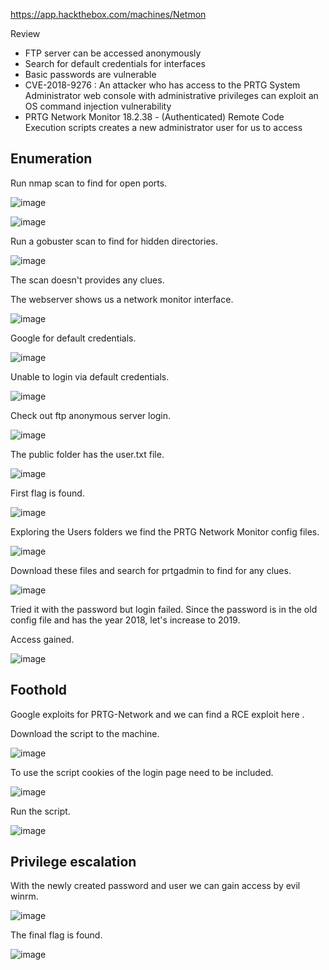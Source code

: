 https://app.hackthebox.com/machines/Netmon

Review

- FTP server can be accessed anonymously
- Search for default credentials for interfaces
- Basic passwords are vulnerable
- CVE-2018-9276 : An attacker who has access to the PRTG System Administrator web console with administrative privileges can exploit an OS command injection vulnerability
- PRTG Network Monitor 18.2.38 - (Authenticated) Remote Code Execution scripts creates a new administrator user for us to access

## Enumeration

Run nmap scan to find for open ports.

![image](https://user-images.githubusercontent.com/93418272/184788889-02c0276b-aa5d-43bb-addd-8e4898552428.png)

![image](https://user-images.githubusercontent.com/93418272/184788903-7922743d-8659-4e38-99d3-112289a9163d.png)


Run a gobuster scan to find for hidden directories. 

![image](https://user-images.githubusercontent.com/93418272/184788913-a9556a0f-4222-494b-a4f6-f2ebb095cc7f.png)


The scan doesn't provides any clues.

The webserver shows us a network monitor interface.

![image](https://user-images.githubusercontent.com/93418272/184788925-2a4002bc-9c34-4684-8af6-94766b776b41.png)


Google for default credentials.

![image](https://user-images.githubusercontent.com/93418272/184788936-1f205fe5-ef69-4454-9655-cfbd68037209.png)


Unable to login via default credentials.

![image](https://user-images.githubusercontent.com/93418272/184788947-c46ab2e5-682d-4f96-9620-b34d56d19cb9.png)


Check out ftp anonymous server login.

![image](https://user-images.githubusercontent.com/93418272/184788957-7aadfdf7-25b3-4d92-8dc6-bfa4551ba6b7.png)


The public folder has the user.txt file.

![image](https://user-images.githubusercontent.com/93418272/184788972-a2939e78-a636-4868-9c37-a7a3a8da96a4.png)


First flag is found.

![image](https://user-images.githubusercontent.com/93418272/184788980-435549f7-7357-458a-853d-cb2772208150.png)


Exploring the Users folders we find the PRTG Network Monitor config files.

![image](https://user-images.githubusercontent.com/93418272/184789005-4c17c98b-4a24-4916-94cb-f826917d1ef6.png)


Download these files and search for prtgadmin to find for any clues.

![image](https://user-images.githubusercontent.com/93418272/184789030-275537b3-bb74-45e7-9419-7c283d2bb1ee.png)


Tried it with the password but login failed. Since the password is in the old config file and has the year 2018, let's increase to 2019.

Access gained.

![image](https://user-images.githubusercontent.com/93418272/184789050-20cc1925-23ac-44ae-ba5a-483d90ac5955.png)


## Foothold

Google exploits for PRTG-Network and we can find a RCE exploit here .

Download the script to the machine.

![image](https://user-images.githubusercontent.com/93418272/184789090-dddc2bf2-052e-44dd-8886-0aa86b95c932.png)


To use the script cookies of the login page need to be included.

![image](https://user-images.githubusercontent.com/93418272/184789102-1680f873-ec99-44fc-9ab5-1adfe8f96994.png)


Run the script.

![image](https://user-images.githubusercontent.com/93418272/184789122-db528216-90dd-4f82-b2f0-d3738118e487.png)


## Privilege escalation

With the newly created password and user we can gain access by evil winrm.

![image](https://user-images.githubusercontent.com/93418272/184789157-9dc7cf30-2697-468a-ae9e-35e268df245a.png)


The final flag is found.

![image](https://user-images.githubusercontent.com/93418272/184789176-9f7f8cc0-2bbd-463c-b74b-e7c3edbf6f36.png)
